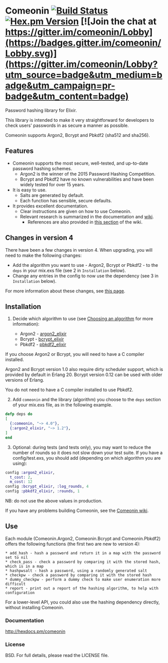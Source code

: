 # Comeonin [![Build Status](https://travis-ci.org/riverrun/comeonin.svg?branch=master)](https://travis-ci.org/riverrun/comeonin) [![Hex.pm Version](http://img.shields.io/hexpm/v/comeonin.svg)](https://hex.pm/packages/comeonin) [![Join the chat at https://gitter.im/comeonin/Lobby](https://badges.gitter.im/comeonin/Lobby.svg)](https://gitter.im/comeonin/Lobby?utm_source=badge&utm_medium=badge&utm_campaign=pr-badge&utm_content=badge)

Password hashing library for Elixir.

This library is intended to make it very straightforward for developers to check users'
passwords in as secure a manner as possible.

Comeonin supports Argon2, Bcrypt and Pbkdf2 (sha512 and sha256).

## Features

* Comeonin supports the most secure, well-tested, and up-to-date password hashing schemes.
    * Argon2 is the winner of the 2015 Password Hashing Competition.
    * Bcrypt and Pbkdf2 have no known vulnerabilities and have been widely tested for over 15 years.
* It is easy to use.
    * Salts are generated by default.
    * Each function has sensible, secure defaults.
* It provides excellent documentation.
    * Clear instructions are given on how to use Comeonin.
    * Relevant research is summarized in the documentation and [wiki](https://github.com/riverrun/comeonin/wiki).
        * References are also provided in [this section](https://github.com/riverrun/comeonin/wiki/References) of the wiki.

## Changes in version 4

There have been a few changes in version 4. When upgrading, you will
need to make the following changes:

* Add the algorithm you want to use - Argon2, Bcrypt or Pbkdf2 - to
the `deps` in your mix.exs file (see 2 in `Installation` below).
* Change any entries in the config to now use the dependency
(see 3 in `Installation` below).

For more information about these changes, see
[this page](https://riverrun.github.io/projects/comeonin/2017/09/03/comeonin-v4.html).

## Installation

1. Decide which algorithm to use (see
[Choosing an algorithm](https://github.com/riverrun/comeonin/wiki/Choosing-the-password-hashing-algorithm)
for more information):

    * Argon2 - [argon2_elixir](https://github.com/riverrun/argon2_elixir)
    * Bcrypt - [bcrypt_elixir](https://github.com/riverrun/bcrypt_elixir)
    * Pbkdf2 - [pbkdf2_elixir](https://github.com/riverrun/pbkdf2_elixir)

If you choose Argon2 or Bcrypt, you will need to have a C compiler installed.

Argon2 and Bcrypt version 1.0 also require dirty scheduler support, which
is provided by default in Erlang 20. Bcrypt version 0.12 can be used with
older versions of Erlang.

You do not need to have a C compiler installed to use Pbkdf2.

2. Add `comeonin` and the library (algorithm) you choose to the `deps` section
of your mix.exs file, as in the following example.

```elixir
defp deps do
[
  {:comeonin, "~> 4.0"},
  {:argon2_elixir, "~> 1.2"},
]
end
```

3. Optional: during tests (and tests only), you may want to reduce the number of rounds
so it does not slow down your test suite. If you have a config/test.exs, you should
add (depending on which algorithm you are using):

```elixir
config :argon2_elixir,
  t_cost: 2,
  m_cost: 12
config :bcrypt_elixir, :log_rounds, 4
config :pbkdf2_elixir, :rounds, 1
```

NB: do not use the above values in production.

If you have any problems building Comeonin, see the
[Comeonin wiki](https://github.com/riverrun/comeonin/wiki/Requirements).

## Use

Each module (Comeonin.Argon2, Comeonin.Bcrypt and Comeonin.Pbkdf2) offers the
following functions (the first two are new to version 4):

    * add_hash - hash a password and return it in a map with the password set to nil
    * check_pass - check a password by comparing it with the stored hash, which is in a map
    * hashpwsalt - hash a password, using a randomly generated salt
    * checkpw - check a password by comparing it with the stored hash
    * dummy_checkpw - perform a dummy check to make user enumeration more difficult
    * report - print out a report of the hashing algorithm, to help with configuration

For a lower-level API, you could also use the hashing dependency directly,
without installing Comeonin.

### Documentation

http://hexdocs.pm/comeonin

### License

BSD. For full details, please read the LICENSE file.
